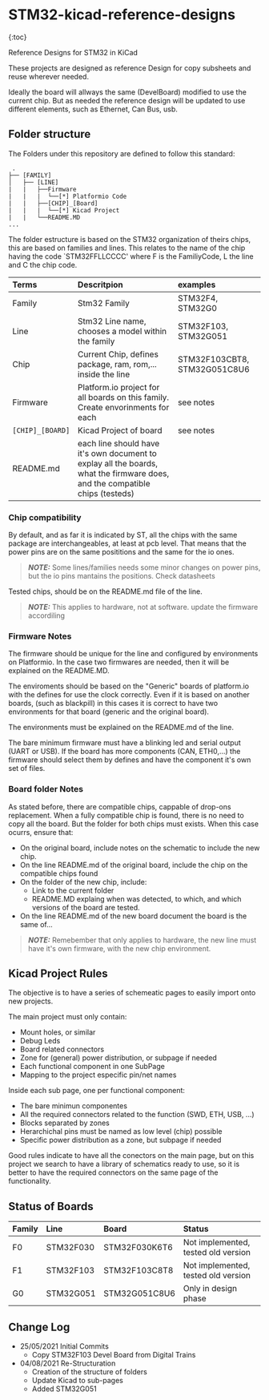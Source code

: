 # STM32-kicad-reference-designs

{:toc}

Reference Designs for STM32 in KiCad

These projects are designed as reference Design for copy subsheets and reuse wherever needed.

Ideally the board will allways the same (DevelBoard) modified to use the current chip. But as needed the reference design will be updated to use different elements, such as Ethernet, Can Bus, usb.

## Folder structure

The Folders under this repository are defined to follow this standard:
```
 .
├── [FAMILY]
│   ├── [LINE]
|   |   ├──Firmware
|   |   |  └──[*] Platformio Code
|   |   ├──[CHIP]_[Board]
|   |   |  └──[*] Kicad Project
|   |   └──README.MD
...

```
The folder estructure is based on the STM32 organization of theirs chips, this are based on families and lines. This relates to the name of the chip having the code `STM32FFLLCCCC'  where F is the FamiliyCode, L the line and C the chip code.

|Terms|Descritpion|examples|
|:--|:--|:--|
|Family |Stm32 Family | STM32F4, STM32G0 |
|Line| Stm32 Line name, chooses a model within the family| STM32F103, STM32G051|
|Chip| Current Chip, defines package, ram, rom,... inside the line| STM32F103CBT8, STM32G051C8U6|
|Firmware| Platform.io project for all boards on this family. Create envorinments for each| see notes|
|`[CHIP]_[BOARD]`| Kicad Project of board | see notes|
|README.md| each line should have it's own document to explay all the boards, what the firmware does, and the compatible chips (testeds)|

### Chip compatibility
By default, and as far it is indicated by ST, all the chips with the same package are interchangeables, at least at pcb level. That means that the power pins are on the same posititions and the same for the io ones.

> **_NOTE:_**  Some lines/families needs some minor changes on power pins, but the io pins mantains the positions. Check datasheets

Tested chips, should be on the README.md file of the line.

> **_NOTE:_**  This applies to hardware, not at software. update the firmware accordiling

### Firmware Notes
The firmware should be unique for the line and configured by environments on Platformio. In the case two firmwares are needed, then it will be explained on the README.MD.

The enviroments should be based on the "Generic" boards of platform.io with the defines for use the clock correctly. Even if it is based on another boards, (such as blackpill) in this cases it is correct to have two environments for that board (generic and the original board).

The environments must be explained on the README.md of the line.

The bare minimum firmware must have a blinking led and serial output (UART or USB). If the board has more components (CAN, ETH0,...) the firmware should select them by defines and have the component it's own set of files. 

### Board folder Notes
As stated before, there are compatible chips, cappable of drop-ons replacement. When a fully compatible chip is found, there is no need to copy all the board. But the folder for both chips must exists. When this case ocurrs, ensure that:

* On the original board, include notes on the schematic to include the new chip.
* On the line README.md of the original board, include the chip on the compatible chips found
* On the folder of the new chip, include:
  * Link to the current folder
  * README.MD explaing when was detected, to which, and which versions of the board are tested.
* On the line README.md of the new board document the board is the same of...

> **_NOTE:_**  Remebember that only applies to hardware, the new line must have it's own firmware, with the new chip environment.

## Kicad Project Rules
The objective is to have a series of schemeatic pages to easily import onto new projects.

The main project must only contain:
* Mount holes, or similar
* Debug Leds
* Board related connectors
* Zone for (general) power distribution, or subpage if needed
* Each functional component in one SubPage
* Mapping to the project especific pin/net names

Inside each sub page, one per functional component:
* The bare minimun componentes
* All the required connectors related to the function (SWD, ETH, USB, ...)
* Blocks separated by zones
* Herarchichal pins must be named as low level (chip) possible
* Specific power distribution as a zone, but subpage if needed

Good rules indicate to have all the conectors on the main page, but on this project we search to have a library of schematics ready to use, so it is better to have the required connectors on the same page of the functionality.

## Status of Boards

|Family|Line|Board|Status|
|:--|:--|:--|:--|
|F0|STM32F030|STM32F030K6T6|Not implemented, tested old version|
|F1|STM32F103|STM32F103C8T8|Not implemented, tested old version|
|G0|STM32G051|STM32G051C8U6|Only in design phase|


## Change Log

* 25/05/2021 Initial Commits
  * Copy STM32F103 Devel Board from Digital Trains
* 04/08/2021 Re-Structuration
  * Creation of the structure of folders
  * Update Kicad to sub-pages
  * Added STM32G051